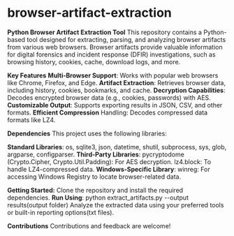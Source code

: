 # browser-artifact-extraction
**Python Browser Artifact Extraction Tool**
This repository contains a Python-based tool designed for extracting, parsing, and analyzing browser artifacts from various web browsers. Browser artifacts provide valuable information for digital forensics and incident response (DFIR) investigations, such as browsing history, cookies, cache, download logs, and more.

**Key Features**
**Multi-Browser Support**: Works with popular web browsers like Chrome, Firefox, and Edge.
**Artifact Extraction**: Retrieves browser data, including history, cookies, bookmarks, and cache.
**Decryption Capabilities**: Decodes encrypted browser data (e.g., cookies, passwords) with AES.
**Customizable Output**: Supports exporting results in JSON, CSV, and other formats.
**Efficient Compression** Handling: Decodes compressed data formats like LZ4.

**Dependencies**
This project uses the following libraries:

**Standard Libraries**:
os, sqlite3, json, datetime, shutil, subprocess, sys, glob, argparse, configparser.
**Third-Party Libraries**:
pycryptodome (Crypto.Cipher, Crypto.Util.Padding): For AES decryption.
lz4.block: To handle LZ4-compressed data.
**Windows-Specific Library**:
winreg: For accessing Windows Registry to locate browser-related data.

**Getting Started:**
Clone the repository and install the required dependencies.
**Run Using**: python extract_artifacts.py --output results(output folder)
Analyze the extracted data using your preferred tools or built-in reporting options(txt files).

**Contributions**
Contributions and feedback are welcome! 
